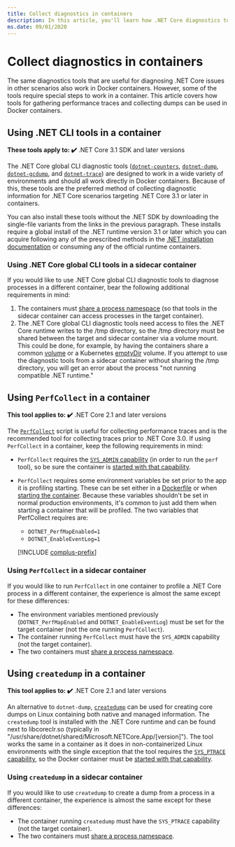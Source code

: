```yaml
---
title: Collect diagnostics in containers
description: In this article, you'll learn how .NET Core diagnostics tools can be used in Docker containers.
ms.date: 09/01/2020
---
```


# Collect diagnostics in containers

The same diagnostics tools that are useful for diagnosing .NET Core issues in other scenarios also work in Docker containers. However, some of the tools require special steps to work in a container. This article covers how tools for gathering performance traces and collecting dumps can be used in Docker containers.

## Using .NET CLI tools in a container

**These tools apply to: ✔️** .NET Core 3.1 SDK and later versions

The .NET Core global CLI diagnostic tools ([`dotnet-counters`](dotnet-counters.md), [`dotnet-dump`](dotnet-dump.md), [`dotnet-gcdump`](dotnet-gcdump.md), and [`dotnet-trace`](dotnet-trace.md)) are designed to work in a wide variety of environments and should all work directly in Docker containers. Because of this, these tools are the preferred method of collecting diagnostic information for .NET Core scenarios targeting .NET Core 3.1 or later in containers.

You can also install these tools without the .NET SDK by downloading the single-file variants from the links in the previous paragraph. These installs require a global install of the .NET runtime version 3.1 or later which you can acquire following any of the prescribed methods in the [.NET installation documentation](../install/index.yml) or consuming any of the official runtime containers.

### Using .NET Core global CLI tools in a sidecar container

If you would like to use .NET Core global CLI diagnostic tools to diagnose processes in a different container, bear the following additional requirements in mind:

1. The containers must [share a process namespace](https://docs.docker.com/engine/reference/run/#pid-settings---pid) (so that tools in the sidecar container can access processes in the target container).
2. The .NET Core global CLI diagnostic tools need access to files the .NET Core runtime writes to the /tmp directory, so the /tmp directory must be shared between the target and sidecar container via a volume mount. This could be done, for example, by having the containers share a common [volume](https://docs.docker.com/storage/volumes/#create-and-manage-volumes) or a Kubernetes [emptyDir](https://kubernetes.io/docs/concepts/storage/volumes/#emptydir) volume. If you attempt to use the diagnostic tools from a sidecar container without sharing the /tmp directory, you will get an error about the process "not running compatible .NET runtime."

## Using `PerfCollect` in a container

**This tool applies to: ✔️** .NET Core 2.1 and later versions

The [`PerfCollect`](./trace-perfcollect-lttng.md) script is useful for collecting performance traces and is the recommended tool for collecting traces prior to .NET Core 3.0. If using `PerfCollect` in a container, keep the following requirements in mind:

- `PerfCollect` requires the [`SYS_ADMIN` capability](https://man7.org/linux/man-pages/man7/capabilities.7.html) (in order to run the `perf` tool), so be sure the container is [started with that capability](https://docs.docker.com/engine/reference/run/#runtime-privilege-and-linux-capabilities).

- `PerfCollect` requires some environment variables be set prior to the app it is profiling starting. These can be set either in a [Dockerfile](https://docs.docker.com/engine/reference/builder/#env) or when [starting the container](https://docs.docker.com/engine/reference/run/#env-environment-variables). Because these variables shouldn't be set in normal production environments, it's common to just add them when starting a container that will be profiled. The two variables that PerfCollect requires are:

  - `DOTNET_PerfMapEnabled=1`
  - `DOTNET_EnableEventLog=1`

  [!INCLUDE [complus-prefix](../../../includes/complus-prefix.md)]

### Using `PerfCollect` in a sidecar container

If you would like to run `PerfCollect` in one container to profile a .NET Core process in a different container, the experience is almost the same except for these differences:

- The environment variables mentioned previously (`DOTNET_PerfMapEnabled` and `DOTNET_EnableEventLog`) must be set for the target container (not the one running `PerfCollect`).
- The container running `PerfCollect` must have the `SYS_ADMIN` capability (not the target container).
- The two containers must [share a process namespace](https://docs.docker.com/engine/reference/run/#pid-settings---pid).

## Using `createdump` in a container

**This tool applies to: ✔️** .NET Core 2.1 and later versions

An alternative to `dotnet-dump`, [`createdump`](https://github.com/dotnet/runtime/blob/main/docs/design/coreclr/botr/xplat-minidump-generation.md) can be used for creating core dumps on Linux containing both native and managed information. The `createdump` tool is installed with the .NET Core runtime and can be found next to libcoreclr.so (typically in "/usr/share/dotnet/shared/Microsoft.NETCore.App/[version]"). The tool works the same in a container as it does in non-containerized Linux environments with the single exception that the tool requires the [`SYS_PTRACE` capability](https://man7.org/linux/man-pages/man7/capabilities.7.html), so the Docker container must be [started with that capability](https://docs.docker.com/engine/reference/run/#runtime-privilege-and-linux-capabilities).

### Using `createdump` in a sidecar container

If you would like to use `createdump` to create a dump from a process in a different container, the experience is almost the same except for these differences:

- The container running `createdump` must have the `SYS_PTRACE` capability (not the target container).
- The two containers must [share a process namespace](https://docs.docker.com/engine/reference/run/#pid-settings---pid).
